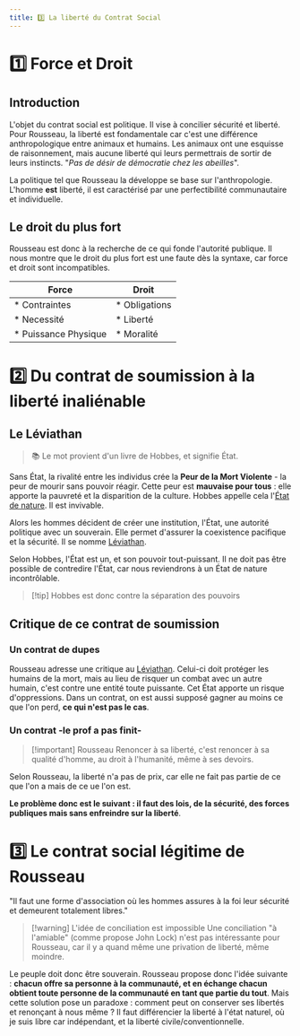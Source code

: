 ```yaml
---
title: 3️⃣ La liberté du Contrat Social
---
```

# 1️⃣ Force et Droit
## Introduction
L'objet du contrat social est politique. Il vise à concilier sécurité et liberté. Pour Rousseau, la liberté est fondamentale car c'est une différence anthropologique entre animaux et humains. Les animaux ont une esquisse de raisonnement, mais aucune liberté qui leurs permettrais de sortir de leurs instincts. "*Pas de désir de démocratie chez les abeilles*".

La politique tel que Rousseau la développe se base sur l'anthropologie. L'homme **est** liberté, il est caractérisé par une perfectibilité communautaire et individuelle. 

## Le droit du plus fort
Rousseau est donc à la recherche de ce qui fonde l'autorité publique. Il nous montre que le droit du plus fort est une faute dès la syntaxe, car force et droit sont incompatibles.

| Force                 | Droit         |
| --------------------- | ------------- |
| * Contraintes         | * Obligations |
| * Necessité           | * Liberté     |
| *  Puissance Physique | * Moralité    |
# 2️⃣ Du contrat de soumission à la liberté inaliénable
## Le Léviathan
> 📚 Le mot provient d'un livre de Hobbes, et signifie État.

Sans État, la rivalité entre les individus crée la **Peur de la Mort Violente** - la peur de mourir sans pouvoir réagir. Cette peur est **mauvaise pour tous** : elle apporte la pauvreté et la disparition de la culture. Hobbes appelle cela l'[État de nature](). Il est invivable.

Alors les hommes décident de créer une institution, l'État, une autorité politique avec un souverain. Elle permet d'assurer la coexistence pacifique et la sécurité. Il se nomme [Léviathan]().

Selon Hobbes, l'État est un, et son pouvoir tout-puissant. Il ne doit pas être possible de contredire l'État, car nous reviendrons à un État de nature incontrôlable.

> [!tip] Hobbes est donc contre la séparation des pouvoirs

## Critique de ce contrat de soumission
### Un contrat de dupes
Rousseau adresse une critique au [Léviathan](). Celui-ci doit protéger les humains de la mort, mais au lieu de risquer un combat avec un autre humain, c'est contre une entité toute puissante. Cet État apporte un risque d'oppressions. Dans un contrat, on est aussi supposé gagner au moins ce que l'on perd, **ce qui n'est pas le cas**. 
### Un contrat -le prof a pas finit-

> [!important] Rousseau
> Renoncer à sa liberté, c'est renoncer à sa qualité d'homme, au droit à l'humanité, même à ses devoirs.

Selon Rousseau, la liberté n'a pas de prix, car elle ne fait pas partie de ce que l'on a mais de ce ue l'on est.

**Le problème donc est le suivant : il faut des lois, de la sécurité, des forces publiques mais sans enfreindre sur la liberté**.
# 3️⃣ Le contrat social légitime de Rousseau

"Il faut une forme d'association où les hommes assures à la foi leur sécurité et demeurent totalement libres."

> [!warning] L'idée de conciliation est impossible
> Une conciliation "à l'amiable" (comme propose John Lock) n'est pas intéressante pour Rousseau, car il y a quand même une privation de liberté, même moindre.

Le peuple doit donc être souverain. Rousseau propose donc l'idée suivante : **chacun offre sa personne à la communauté, et en échange chacun obtient toute personne de la communauté en tant que partie du tout**. Mais cette solution pose un paradoxe : comment peut on conserver ses libertés et renonçant à nous même ? Il faut différencier la liberté à l'état naturel, où je suis libre car indépendant, et la liberté civile/conventionnelle. 